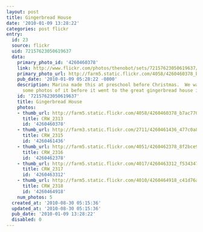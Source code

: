 ```yaml
---
layout: post
title: Gingerbread House
date: '2010-01-09 13:28:22'
categories: post flickr
entry:
  id: 23
  source: flickr
  uid: 72157623050619637
  data:
    primary_photo_id: '4260460378'
    link: http://www.flickr.com/photos/thenobot/sets/72157623050619637/
    primary_photo_url: http://farm5.static.flickr.com/4058/4260460378_b7ac770090_m.jpg
    pub_date: '2010-01-09 05:28:22 -0800'
    description: Marina made this at preschool before Christmas.  We wanted to take
      some photos of it before it went to the great gingerbread house in the sky...
    id: '72157623050619637'
    title: Gingerbread House
    photos:
    - thumb_url: http://farm5.static.flickr.com/4058/4260460378_b7ac770090_s.jpg
      title: CRW_2313
      id: '4260460378'
    - thumb_url: http://farm3.static.flickr.com/2711/4260461436_477c0a8ec7_s.jpg
      title: CRW_2315
      id: '4260461436'
    - thumb_url: http://farm5.static.flickr.com/4051/4260462378_8f2bce90b4_s.jpg
      title: CRW_2316
      id: '4260462378'
    - thumb_url: http://farm5.static.flickr.com/4017/4260463312_f534347b00_s.jpg
      title: CRW_2317
      id: '4260463312'
    - thumb_url: http://farm5.static.flickr.com/4010/4260464918_c41d76ac7b_s.jpg
      title: CRW_2318
      id: '4260464918'
    num_photos: 5
  created_at: '2010-08-30 05:15:36'
  updated_at: '2010-08-30 05:15:36'
  pub_date: '2010-01-09 13:28:22'
  disabled: 0
---
```

